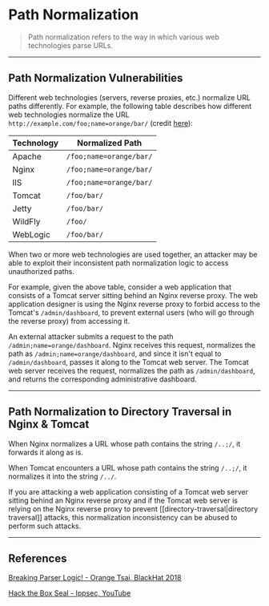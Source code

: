 # Path Normalization

> Path normalization refers to the way in which various web technologies parse URLs.

---

## Path Normalization Vulnerabilities

Different web technologies (servers, reverse proxies, etc.) normalize URL paths differently. For example, the following table describes how different web technologies normalize the URL `http://example.com/foo;name=orange/bar/` (credit [here](https://i.blackhat.com/us-18/Wed-August-8/us-18-Orange-Tsai-Breaking-Parser-Logic-Take-Your-Path-Normalization-Off-And-Pop-0days-Out-2.pdf)):

| Technology | Normalized Path |
| --- | --- |
| Apache | `/foo;name=orange/bar/` |
| Nginx | `/foo;name=orange/bar/` |
| IIS | `/foo;name=orange/bar/` |
| Tomcat | `/foo/bar/` |
| Jetty | `/foo/bar/` |
| WildFly | `/foo/` |
| WebLogic | `/foo/bar/` |

When two or more web technologies are used together, an attacker may be able to exploit their inconsistent path normalization logic to access unauthorized paths.

For example, given the above table, consider a web application that consists of a Tomcat server sitting behind an Nginx reverse proxy. The web application designer is using the Nginx reverse proxy to forbid access to the Tomcat's `/admin/dashboard`, to prevent external users (who will go through the reverse proxy) from accessing it.

An external attacker submits a request to the path `/admin;name=orange/dashboard`. Nginx receives this request, normalizes the path as `/admin;name=orange/dashboard`, and since it isn't equal to `/admin/dashboard`, passes it along to the Tomcat web server. The Tomcat web server receives the request, normalizes the path as `/admin/dashboard`, and returns the corresponding administrative dashboard.

---

## Path Normalization to Directory Traversal in Nginx & Tomcat

When Nginx normalizes a URL whose path contains the string `/..;/`, it forwards it along as is.

When Tomcat encounters a URL whose path contains the string `/..;/`, it normalizes it into the string `/../`.

If you are attacking a web application consisting of a Tomcat web server sitting behind an Nginx reverse proxy and if the Tomcat web server is relying on the Nginx reverse proxy to prevent [[directory-traversal|directory traversal]] attacks, this normalization inconsistency can be abused to perform such attacks.

---

## References

[Breaking Parser Logic! - Orange Tsai, BlackHat 2018](https://i.blackhat.com/us-18/Wed-August-8/us-18-Orange-Tsai-Breaking-Parser-Logic-Take-Your-Path-Normalization-Off-And-Pop-0days-Out-2.pdf)

[Hack the Box Seal - Ippsec, YouTube](https://www.youtube.com/watch?v=wCfztTcioU8&t=945s)
